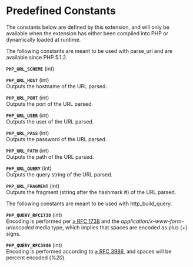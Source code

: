 Predefined Constants
====================

The constants below are defined by this extension, and will only be
available when the extension has either been compiled into PHP or
dynamically loaded at runtime.

The following constants are meant to be used with <span
class="function">parse\_url</span> and are available since PHP 5.1.2.

**`PHP_URL_SCHEME`** (<span class="type">int</span>)  
<span class="simpara"> </span>

**`PHP_URL_HOST`** (<span class="type">int</span>)  
<span class="simpara"> Outputs the hostname of the URL parsed. </span>

**`PHP_URL_PORT`** (<span class="type">int</span>)  
<span class="simpara"> Outputs the port of the URL parsed. </span>

**`PHP_URL_USER`** (<span class="type">int</span>)  
<span class="simpara"> Outputs the user of the URL parsed. </span>

**`PHP_URL_PASS`** (<span class="type">int</span>)  
<span class="simpara"> Outputs the password of the URL parsed. </span>

**`PHP_URL_PATH`** (<span class="type">int</span>)  
<span class="simpara"> Outputs the path of the URL parsed. </span>

**`PHP_URL_QUERY`** (<span class="type">int</span>)  
<span class="simpara"> Outputs the query string of the URL parsed.
</span>

**`PHP_URL_FRAGMENT`** (<span class="type">int</span>)  
<span class="simpara"> Outputs the fragment (string after the
hashmark \#) of the URL parsed. </span>

The following constants are meant to be used with <span
class="function">http\_build\_query</span>.

**`PHP_QUERY_RFC1738`** (<span class="type">int</span>)  
<span class="simpara"> Encoding is performed per
<a href="http://www.faqs.org/rfcs/rfc1738" class="link external">» RFC 1738</a>
and the *application/x-www-form-urlencoded* media type, which implies
that spaces are encoded as plus (*+*) signs. </span>

**`PHP_QUERY_RFC3986`** (<span class="type">int</span>)  
<span class="simpara"> Encoding is performed according to
<a href="http://www.faqs.org/rfcs/rfc3986" class="link external">» RFC 3986</a>,
and spaces will be percent encoded (*%20*). </span>
